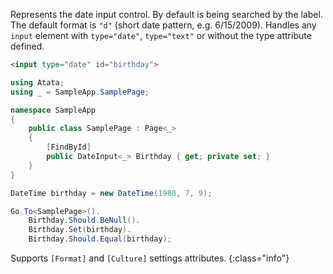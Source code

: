 Represents the date input control. By default is being searched by the label. The default format is `"d"` (short date pattern, e.g. 6/15/2009). Handles any `input` element with `type="date"`, `type="text"` or without the type attribute defined.

```html
<input type="date" id="birthday">
```
```cs
using Atata;
using _ = SampleApp.SamplePage;

namespace SampleApp
{
    public class SamplePage : Page<_>
    {
        [FindById]
        public DateInput<_> Birthday { get; private set; }
    }
}
```
```cs
DateTime birthday = new DateTime(1980, 7, 9);

Go.To<SamplePage>().
    Birthday.Should.BeNull().
    Birthday.Set(birthday).
    Birthday.Should.Equal(birthday);
```

Supports `[Format]` and `[Culture]` settings attributes.
{:class="info"}
